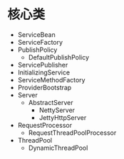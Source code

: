 # 核心类

* ServiceBean
* ServiceFactory
* PublishPolicy
  * DefaultPublishPolicy
* ServicePublisher
* InitializingService
* ServiceMethodFactory
* ProviderBootstrap
* Server
  * AbstractServer
    * NettyServer
    * JettyHttpServer
* RequestProcessor
  * RequestThreadPoolProcessor
* ThreadPool
  * DynamicThreadPool



